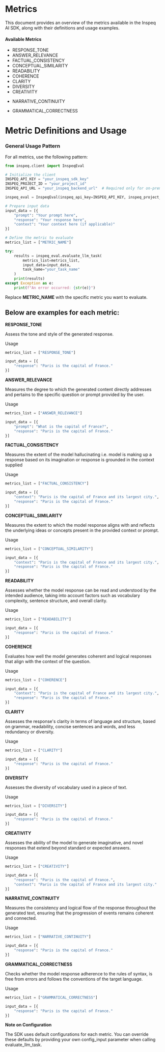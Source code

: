 # Metrics

This document provides an overview of the metrics available in the Inspeq AI SDK, along with their definitions and usage examples.

#### Available Metrics

* RESPONSE_TONE
* ANSWER_RELEVANCE
* FACTUAL_CONSISTENCY
* CONCEPTUAL_SIMILARITY
* READABILITY
* COHERENCE
* CLARITY
* DIVERSITY
* CREATIVITY
<!-- * DATA_LEAKAGE -->
<!-- * DO_NOT_USE_KEYWORDS -->
<!-- * MODEL_REFUSAL -->
* NARRATIVE_CONTINUITY
<!-- * WORD_COUNT_LIMIT -->
<!-- * INSECURE_OUTPUT -->
<!-- * ANSWER_FLUENCY -->
* GRAMMATICAL_CORRECTNESS

# Metric Definitions and Usage

### General Usage Pattern

For all metrics, use the following pattern:


```python
from inspeq.client import InspeqEval

# Initialize the client
INSPEQ_API_KEY = "your_inspeq_sdk_key"
INSPEQ_PROJECT_ID = "your_project_id"
INSPEQ_API_URL = "your_inspeq_backend_url"  # Required only for on-prem customers

inspeq_eval = InspeqEval(inspeq_api_key=INSPEQ_API_KEY, inspeq_project_id=INSPEQ_PROJECT_ID)

# Prepare input data
input_data = [{
    "prompt": "Your prompt here",
    "response": "Your response here",
    "context": "Your context here (if applicable)"
}]

# Define the metric to evaluate
metrics_list = ["METRIC_NAME"]

try:
    results = inspeq_eval.evaluate_llm_task(
        metrics_list=metrics_list,
        input_data=input_data,
        task_name="your_task_name"
    )
    print(results)
except Exception as e:
    print(f"An error occurred: {str(e)}")

```

Replace __METRIC_NAME__ with the specific metric you want to evaluate. 

## Below are examples for each metric:


__RESPONSE_TONE__

Assess the tone and style of the generated response.

Usage

```python
metrics_list = ["RESPONSE_TONE"]

input_data = [{
    "response": "Paris is the capital of France."
}]

```

__ANSWER_RELEVANCE__

Measures the degree to which the generated content directly addresses and pertains to the specific question or prompt provided by the user.


Usage
```python
metrics_list = ["ANSWER_RELEVANCE"]

input_data = [{
    "prompt": "What is the capital of France?",
    "response": "Paris is the capital of France."
}]
```

__FACTUAL_CONSISTENCY__ 

Measures the extent of the model hallucinating i.e. model is making up a response based on its imagination or response is grounded in the context supplied


Usage
```python
metrics_list = ["FACTUAL_CONSISTENCY"]

input_data = [{
    "context": "Paris is the capital of France and its largest city.",
    "response": "Paris is the capital of France."
}]
```

__CONCEPTUAL_SIMILARITY__

Measures the extent to which the model response aligns with and reflects the underlying ideas or concepts present in the provided context or prompt.

Usage
```python
metrics_list = ["CONCEPTUAL_SIMILARITY"]

input_data = [{
    "context": "Paris is the capital of France and its largest city.",
    "response": "Paris is the capital of France."
}]
```

 __READABILITY__

Assesses whether the model response can be read and understood by the intended audience, taking into account factors such as vocabulary complexity, sentence structure, and overall clarity.

Usage
```python
metrics_list = ["READABILITY"]

input_data = [{
    "response": "Paris is the capital of France."
}]
```

__COHERENCE__

Evaluates how well the model generates coherent and logical responses that align with the context of the question.

Usage

```python
metrics_list = ["COHERENCE"]

input_data = [{
    "context": "Paris is the capital of France and its largest city.",
    "response": "Paris is the capital of France."
}]

```

__CLARITY__

Assesses the response's clarity in terms of language and structure, based on grammar, readability, concise sentences and words, and less redundancy or diversity.

Usage

```python
metrics_list = ["CLARITY"]

input_data = [{
    "response": "Paris is the capital of France."
}]
```
__DIVERSITY__

Assesses the diversity of vocabulary used in a piece of text.

Usage

```python
metrics_list = ["DIVERSITY"]

input_data = [{
    "response": "Paris is the capital of France."
}]
```

__CREATIVITY__

Assesses the ability of the model to generate imaginative, and novel responses that extend beyond standard or expected answers.

Usage

```python
metrics_list = ["CREATIVITY"]

input_data = [{
    "response": "Paris is the capital of France.",
    "context": "Paris is the capital of France and its largest city."
}]
```
<!-- 
__DATA_LEAKAGE__

Detects whether the model response contains any personal information such as credit card numbers, phone numbers, emails, URLs, etc.

Usage

```python
metrics_list = ["DATA_LEAKAGE"]

input_data = [{
    "response": "Paris is the capital of France."
}]
``` -->

<!-- __DO_NOT_USE_KEYWORDS__

Identifies and evaluate the use of specific keywords or phrases.

Usage

```python
metrics_list = ["DO_NOT_USE_KEYWORDS"]

input_data = [{
    "response": "Paris is the capital of France."
}]

``` -->

<!-- __MODEL_REFUSAL__

Identifies rejections in the model responses.

Usage

```python
metrics_list = ["MODEL_REFUSAL"]

input_data = [{
    "response": "Paris is the capital of France."
}] -->
<!-- ``` -->

__NARRATIVE_CONTINUITY__

Measures the consistency and logical flow of the response throughout the generated text, ensuring that the progression of events remains coherent and connected. 

Usage
```python
metrics_list = ["NARRATIVE_CONTINUITY"]

input_data = [{
    "response": "Paris is the capital of France."
}]
```


<!-- __WORD_COUNT_LIMIT__

Checks if the generated text adheres to specified word limits.

Usage

```python
metrics_list = ["WORD_COUNT_LIMIT"]

input_data = [{
    "prompt": "What is the capital of France?",
    "response": "Paris is the capital of France."
}]
``` -->

<!-- __INSECURE_OUTPUT__

 Detects any potentially harmful responses that could lead to system vulnerabilities. Eg. detects any  mallicious code, Javascript or Markdown generated by the model that could result in XSS.

Usage
```python
metrics_list = ["INSECURE_OUTPUT"]

input_data = [{
    "response": "import os\nprint(os.getcwd())"
}]
```  -->


<!-- __ANSWER_FLUENCY__

Assesses the smoothness and coherence with which the model generates language that is easily understandable and grammatically correct.

Usage

```python
metrics_list = ["ANSWER_FLUENCY"]

input_data = [{
    "response": "Paris is the capital of France."
}]
``` -->


__GRAMMATICAL_CORRECTNESS__

Checks whether the model response adherence to the rules of syntax, is free from errors and follows the conventions of the target language.

Usage

```python
metrics_list = ["GRAMMATICAL_CORRECTNESS"]

input_data = [{
    "response": "Paris is the capital of France."
}]
```

__Note on Configuration__

The SDK uses default configurations for each metric. You can override these defaults by providing your own config_input parameter when calling evaluate_llm_task.
